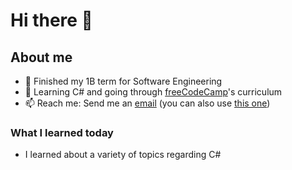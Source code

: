 # Hi there 👋

## About me
- 🏫 Finished my 1B term for Software Engineering<!-- and seeking a 4 month co-op job for the summer-->
- 🌱 Learning C# and going through [freeCodeCamp](https://www.freecodecamp.org/dxaviud)'s curriculum
- 📫 Reach me: Send me an [email](mailto:d83xu@uwaterloo.ca) (you can also use [this one](mailto:dxaviud@uwaterloo.ca))

### What I learned today

- I learned about a variety of topics regarding C#
